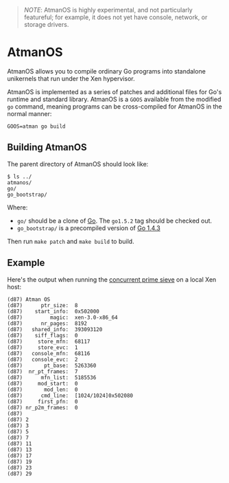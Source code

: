 > *NOTE*: AtmanOS is highly experimental, and not particularly featureful; for
> example, it does not yet have console, network, or storage drivers.

# AtmanOS

AtmanOS allows you to compile ordinary Go programs into standalone unikernels
that run under the Xen hypervisor.

AtmanOS is implemented as a series of patches and additional files for Go's
runtime and standard library. AtmanOS is a `GOOS` available from the modified
`go` command, meaning programs can be cross-compiled for AtmanOS in the normal
manner:

```
GOOS=atman go build
```

## Building AtmanOS

The parent directory of AtmanOS should look like:

```
$ ls ../
atmanos/
go/
go_bootstrap/
```

Where:

  * `go/` should be a clone of [Go](https://github.com/golang/go). The `go1.5.2`
    tag should be checked out.
  * `go_bootstrap/` is a precompiled version of [Go 1.4.3](https://golang.org/dl/#go1.4.3)

Then run `make patch` and `make build` to build.

## Example

Here's the output when running the [concurrent prime sieve][sieve] on a local
Xen host:

  [sieve]: https://golang.org/doc/play/sieve.go

```
(d87) Atman OS
(d87)      ptr_size:  8
(d87)    start_info:  0x502000
(d87)         magic:  xen-3.0-x86_64
(d87)      nr_pages:  8192
(d87)   shared_info:  393093120
(d87)    siff_flags:  0
(d87)     store_mfn:  68117
(d87)     store_evc:  1
(d87)   console_mfn:  68116
(d87)   console_evc:  2
(d87)       pt_base:  5263360
(d87)  nr_pt_frames:  7
(d87)      mfn_list:  5185536
(d87)     mod_start:  0
(d87)       mod_len:  0
(d87)      cmd_line:  [1024/1024]0x502080
(d87)     first_pfn:  0
(d87) nr_p2m_frames:  0
(d87)
(d87) 2
(d87) 3
(d87) 5
(d87) 7
(d87) 11
(d87) 13
(d87) 17
(d87) 19
(d87) 23
(d87) 29
```

